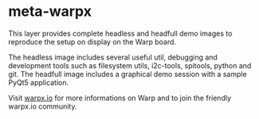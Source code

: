 # meta-warpx

This layer provides complete headless and headfull demo images to reproduce the
setup on display on the Warp board.

The headless image includes several useful util, debugging and development
tools such as filesystem utils, i2c-tools, spitools, python and git. The
headfull image includes a graphical demo session with a sample PyQt5
application.

Visit [warpx.io](http://warpx.io/) for more informations on Warp and to join
the friendly warpx.io community.
